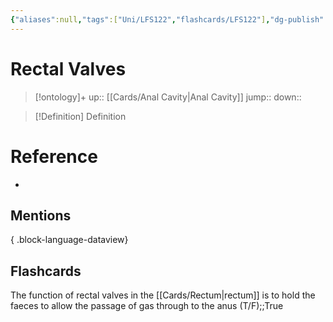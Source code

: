 ```yaml
---
{"aliases":null,"tags":["Uni/LFS122","flashcards/LFS122"],"dg-publish":true,"permalink":"/cards/rectal-valves/","dgPassFrontmatter":true}
---
```


# Rectal Valves

> [!ontology]+
> up:: [[Cards/Anal Cavity\|Anal Cavity]]
> jump:: 
> down:: 

> [!Definition] Definition
> 

# Reference
- 

## Mentions

{ .block-language-dataview}

## Flashcards

The function of rectal valves in the [[Cards/Rectum\|rectum]] is to hold the faeces to allow the passage of gas through to the anus (T/F);;True
<!--SR:!2023-10-25,2,150-->